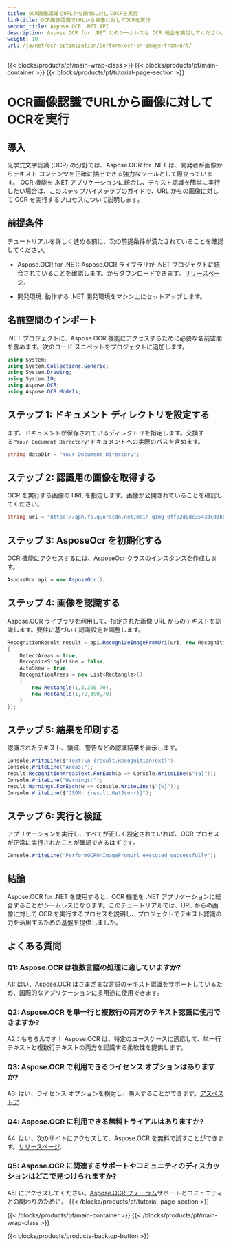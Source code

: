 ```yaml
---
title: OCR画像認識でURLから画像に対してOCRを実行
linktitle: OCR画像認識でURLから画像に対してOCRを実行
second_title: Aspose.OCR .NET API
description: Aspose.OCR for .NET とのシームレスな OCR 統合を検討してください。画像からテキストを正確に認識します。
weight: 10
url: /ja/net/ocr-optimization/perform-ocr-on-image-from-url/
---
```


{{< blocks/products/pf/main-wrap-class >}}
{{< blocks/products/pf/main-container >}}
{{< blocks/products/pf/tutorial-page-section >}}

# OCR画像認識でURLから画像に対してOCRを実行

## 導入

光学式文字認識 (OCR) の分野では、Aspose.OCR for .NET は、開発者が画像からテキスト コンテンツを正確に抽出できる強力なツールとして際立っています。 OCR 機能を .NET アプリケーションに統合し、テキスト認識を簡単に実行したい場合は、このステップバイステップのガイドで、URL からの画像に対して OCR を実行するプロセスについて説明します。

## 前提条件

チュートリアルを詳しく進める前に、次の前提条件が満たされていることを確認してください。

-  Aspose.OCR for .NET: Aspose.OCR ライブラリが .NET プロジェクトに統合されていることを確認します。からダウンロードできます。[リリースページ](https://releases.aspose.com/ocr/net/).

- 開発環境: 動作する .NET 開発環境をマシン上にセットアップします。

## 名前空間のインポート

.NET プロジェクトに、Aspose.OCR 機能にアクセスするために必要な名前空間を含めます。次のコード スニペットをプロジェクトに追加します。

```csharp
using System;
using System.Collections.Generic;
using System.Drawing;
using System.IO;
using Aspose.OCR;
using Aspose.OCR.Models;
```

## ステップ 1: ドキュメント ディレクトリを設定する

まず、ドキュメントが保存されているディレクトリを指定します。交換する`"Your Document Directory"`ドキュメントへの実際のパスを含めます。

```csharp
string dataDir = "Your Document Directory";
```

## ステップ 2: 認識用の画像を取得する

OCR を実行する画像の URL を指定します。画像が公開されていることを確認してください。

```csharp
string uri = "https://qph.fs.quoracdn.net/main-qimg-0ff82d0dc3543dcd3b06028f5476c2e4";
```

## ステップ 3: AsposeOcr を初期化する

OCR 機能にアクセスするには、AsposeOcr クラスのインスタンスを作成します。

```csharp
AsposeOcr api = new AsposeOcr();
```

## ステップ 4: 画像を認識する

Aspose.OCR ライブラリを利用して、指定された画像 URL からのテキストを認識します。要件に基づいて認識設定を調整します。

```csharp
RecognitionResult result = api.RecognizeImageFromUri(uri, new RecognitionSettings
{
    DetectAreas = true,
    RecognizeSingleLine = false,
    AutoSkew = true,
    RecognitionAreas = new List<Rectangle>()
    {
        new Rectangle(1,3,390,70),
        new Rectangle(1,72,390,70)
    }
});
```

## ステップ 5: 結果を印刷する

認識されたテキスト、領域、警告などの認識結果を表示します。

```csharp
Console.WriteLine($"Text:\n {result.RecognitionText}");
Console.WriteLine("Areas:");
result.RecognitionAreasText.ForEach(a => Console.WriteLine($"{a}"));
Console.WriteLine("Warnings:");
result.Warnings.ForEach(w => Console.WriteLine($"{w}"));
Console.WriteLine($"JSON: {result.GetJson()}");
```

## ステップ 6: 実行と検証

アプリケーションを実行し、すべてが正しく設定されていれば、OCR プロセスが正常に実行されたことが確認できるはずです。

```csharp
Console.WriteLine("PerformOCROnImageFromUrl executed successfully");
```

## 結論

Aspose.OCR for .NET を使用すると、OCR 機能を .NET アプリケーションに統合することがシームレスになります。このチュートリアルでは、URL からの画像に対して OCR を実行するプロセスを説明し、プロジェクトでテキスト認識の力を活用するための基盤を提供しました。

## よくある質問

### Q1: Aspose.OCR は複数言語の処理に適していますか?

A1: はい、Aspose.OCR はさまざまな言語のテキスト認識をサポートしているため、国際的なアプリケーションに多用途に使用できます。

### Q2: Aspose.OCR を単一行と複数行の両方のテキスト認識に使用できますか?

A2：もちろんです！ Aspose.OCR は、特定のユースケースに適応して、単一行テキストと複数行テキストの両方を認識する柔軟性を提供します。

### Q3: Aspose.OCR で利用できるライセンス オプションはありますか?

 A3: はい、ライセンス オプションを検討し、購入することができます。[アスペストア](https://purchase.aspose.com/buy).

### Q4: Aspose.OCR に利用できる無料トライアルはありますか?

 A4: はい、次のサイトにアクセスして、Aspose.OCR を無料で試すことができます。[リリースページ](https://releases.aspose.com/).

### Q5: Aspose.OCR に関連するサポートやコミュニティのディスカッションはどこで見つけられますか?

 A5: にアクセスしてください。[Aspose.OCR フォーラム](https://forum.aspose.com/c/ocr/16)サポートとコミュニティとの関わりのために。
{{< /blocks/products/pf/tutorial-page-section >}}

{{< /blocks/products/pf/main-container >}}
{{< /blocks/products/pf/main-wrap-class >}}

{{< blocks/products/products-backtop-button >}}
